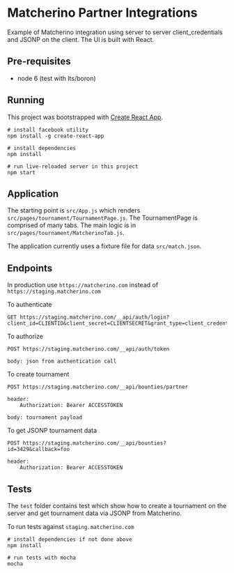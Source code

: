 # Matcherino Partner Integrations

Example of Matcherino integration using server to server
client_credentials and JSONP on the client. The UI
is built with React.

## Pre-requisites

* node 6 (test with lts/boron)

## Running


This project was bootstrapped with [Create React App](https://github.com/facebookincubator/create-react-app).


    # install facebook utility
    npm install -g create-react-app

    # install dependencies
    npm install

    # run live-reloaded server in this project
    npm start


## Application

The starting point is `src/App.js` which renders `src/pages/tournament/TournamentPage.js`.
The TournamentPage is comprised of many tabs. The main logic is in `src/pages/tournament/MatcherinoTab.js`.

The application currently uses a fixture file for data `src/match.json`.

## Endpoints

In production use `https://matcherino.com` instead of `https://staging.matcherino.com`


To authenticate

    GET https://staging.matcherino.com/__api/auth/login?client_id=CLIENTID&client_secret=CLIENTSECRET&grant_type=client_credentials

To authorize

    POST https://staging.matcherino.com/__api/auth/token

    body: json from authentication call

To create tournament

    POST https://staging.matcherino.com/__api/bounties/partner

    header:
        Authorization: Bearer ACCESSTOKEN

    body: tournament payload

To get JSONP tournament data

    POST https://staging.matcherino.com/__api/bounties?id=3429&callback=foo

    header:
        Authorization: Bearer ACCESSTOKEN

## Tests

The `test` folder contains test which show how to create a tournament
on the server and get tournament data via JSONP from Matcherino.

To run tests against `staging.matcherino.com`

    # install dependencies if not done above
    npm install

    # run tests with mocha
    mocha

